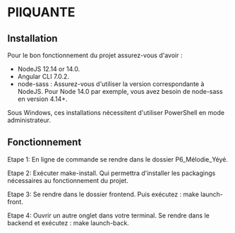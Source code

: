 # PIIQUANTE #

## Installation ##

Pour le bon fonctionnement du projet assurez-vous d'avoir :
- NodeJS 12.14 or 14.0.
- Angular CLI 7.0.2.
- node-sass : Assurez-vous d'utiliser la version correspondante à NodeJS. Pour Node 14.0 par exemple, vous avez besoin de node-sass en version 4.14+.

Sous Windows, ces installations nécessitent d'utiliser PowerShell en mode administrateur.


## Fonctionnement ##

Etape 1: En ligne de commande se rendre dans le dossier P6_Mélodie_Yéyé.

Etape 2: Exécuter make-install. Qui permettra d'installer les packagings nécessaires au fonctionnement du projet.

Etape 3: Se rendre dans le dossier frontend. Puis exécutez : make launch-front.

Etape 4: Ouvrir un autre onglet dans votre terminal. Se rendre dans le backend et exécutez : make launch-back.
